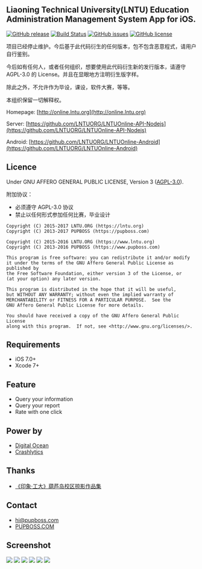 ## Liaoning Technical University(LNTU) Education Administration Management System App for iOS.

[![GitHub release](https://img.shields.io/github/release/LNTUORG/LNTUOnline-iOS.svg)](https://github.com/LNTUORG/LNTUOnline-iOS/releases) [![Build Status](https://travis-ci.org/LNTUORG/LNTUOnline-iOS.svg?branch=master)](https://travis-ci.org/LNTUORG/LNTUOnline-iOS) [![GitHub issues](https://img.shields.io/github/issues/LNTUORG/LNTUOnline-iOS.svg)](https://github.com/LNTUORG/LNTUOnline-iOS/issues) [![GitHub license](https://img.shields.io/badge/license-AGPLv3-blue.svg)](https://raw.githubusercontent.com/LNTUORG/LNTUOnline-iOS/master/LICENSE)

项目已经停止维护。今后基于此代码衍生的任何版本，包不包含恶意程式，请用户自行鉴别。

今后如有任何人，或者任何组织，想要使用此代码衍生新的发行版本，请遵守 AGPL-3.0 的 License。并且在显眼地方注明衍生版字样。

除此之外，不允许作为毕设，课设，软件大赛，等等。

本组织保留一切解释权。

Homepage: [http://online.lntu.org](http://online.lntu.org)

Server: [https://github.com/LNTUORG/LNTUOnline-API-Nodejs](https://github.com/LNTUORG/LNTUOnline-API-Nodejs)

Android: [https://github.com/LNTUORG/LNTUOnline-Android](https://github.com/LNTUORG/LNTUOnline-Android)

## Licence

Under GNU AFFERO GENERAL PUBLIC LICENSE, Version 3 ([AGPL-3.0](https://opensource.org/licenses/AGPL-3.0)).

附加协议：

- 必须遵守 AGPL-3.0 协议
- 禁止以任何形式参加任何比赛，毕业设计

```
Copyright (C) 2015-2017 LNTU.ORG (https://lntu.org)
Copyright (C) 2013-2017 PUPBOSS (https://pupboss.com)

Copyright (C) 2015-2016 LNTU.ORG (https://www.lntu.org)
Copyright (C) 2013-2016 PUPBOSS (https://www.pupboss.com)

This program is free software: you can redistribute it and/or modify
it under the terms of the GNU Affero General Public License as published by
the Free Software Foundation, either version 3 of the License, or
(at your option) any later version.

This program is distributed in the hope that it will be useful,
but WITHOUT ANY WARRANTY; without even the implied warranty of
MERCHANTABILITY or FITNESS FOR A PARTICULAR PURPOSE.  See the
GNU Affero General Public License for more details.

You should have received a copy of the GNU Affero General Public License
along with this program.  If not, see <http://www.gnu.org/licenses/>.
```

## Requirements

- iOS 7.0+
- Xcode 7+

## Feature

- Query your information
- Query your report
- Rate with one click

## Power by

- [Digital Ocean](https://www.digitalocean.com/?refcode=c6314f396546)
- [Crashlytics](https://www.crashlytics.com)

## Thanks

- [《印象·工大》葫芦岛校区掠影作品集](http://tieba.baidu.com/p/1424591498)

## Contact

- [hi@pupboss.com](mailto:hi@pupboss.com)
- [PUPBOSS.COM](https://www.pupboss.com)

## Screenshot

![](./screenshot/00.png)
![](./screenshot/01.png)
![](./screenshot/02.png)
![](./screenshot/03.png)
![](./screenshot/04.png)
![](./screenshot/05.png)
